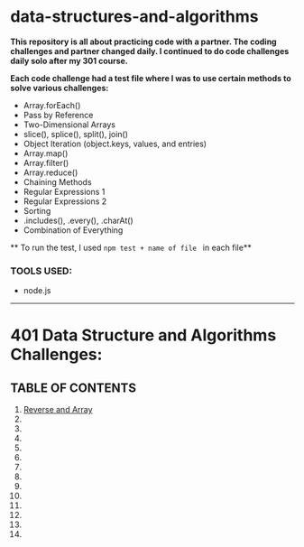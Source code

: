 # data-structures-and-algorithms

**This repository is all about practicing code with a partner. The coding challenges and partner changed daily. I continued to do code challenges daily solo after my 301 course.**

**Each code challenge had a test file where I was to use certain methods to solve various challenges:**

- Array.forEach()
- Pass by Reference
- Two-Dimensional Arrays
- slice(), splice(), split(), join()
- Object Iteration (object.keys, values, and entries)
- Array.map()
- Array.filter()
- Array.reduce()
- Chaining Methods
- Regular Expressions 1
- Regular Expressions 2
- Sorting
- .includes(), .every(), .charAt()
- Combination of Everything

** To run the test, I used `npm test + name of file ` in each file**

### TOOLS USED:
- node.js


---------------------------------------------------------
# 401 Data Structure and Algorithms Challenges:
 ## TABLE OF CONTENTS

1. [Reverse and Array](https://github.com/RivaD2/data-structures-and-algorithms/tree/master/code-challenges/challenges/reverseArray)
1. [](#)
1. [](#)
1. [](#)
1. [](#)
1. [](#)
1. [](#)
1. [](#)
1. [](#)
1. [](#)
1. [](#)
1. [](#)
1. [](#)
1. [](#)

